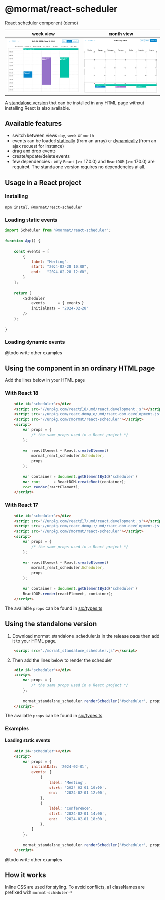 # @mormat/react-scheduler 

React scheduler component ([demo](https://mormat.github.io/react-scheduler/))

week view                 | month view
:-------------------------:|:-------------------------:
![preview](docs/week-view.png) | ![preview](docs/month-view.png)

A [standalone version](#using-the-standalone-version) that can be installed in any HTML page without installing React is also available. 

## Available features
- switch between views `day`, `week` or `month`
- events can be loaded [statically](#loading-static-events) (from an array) or [dynamically](#loading-dynamic-events) (from an ajax request for instance)
- drag and drop events
- create/update/delete events
- few dependencies : only `React` (>= 17.0.0) and `ReactDOM` (>= 17.0.0) are required. The standalone version requires no dependencies at all.


## Usage in a React project

### Installing

```
npm install @mormat/react-scheduler
```

### Loading static events

```js
import Scheduler from "@mormat/react-scheduler";

function App() {
    
    const events = [
        {
            label: "Meeting",
            start: "2024-02-28 10:00",
            end:   "2024-02-28 12:00",
        }
    ];

    return (
        <Scheduler 
            events      = { events } 
            initialDate = "2024-02-28"
        />
    );
    
}
```

### Loading dynamic events

@todo write other examples

## Using the component in an ordinary HTML page

Add the lines below in your HTML page

### With React 18
```html
    <div id="scheduler"></div>
    <script src="//unpkg.com/react@18/umd/react.development.js"></script>
    <script src="//unpkg.com/react-dom@18/umd/react-dom.development.js"></script>
    <script src="//unpkg.com/@mormat/react-scheduler"></script>
    <script>
        var props = { 
            /* the same props used in a React project */ 
        };

        var reactElement = React.createElement(
            mormat_react_scheduler.Scheduler, 
            props
        );

        var container = document.getElementById('scheduler');
        var root      = ReactDOM.createRoot(container);
        root.render(reactElement);
    </script>
```

### With React 17
```html
    <div id="scheduler"></div>
    <script src="//unpkg.com/react@17/umd/react.development.js"></script>
    <script src="//unpkg.com/react-dom@17/umd/react-dom.development.js"></script>
    <script src="//unpkg.com/@mormat/react-scheduler"></script>
    <script>
        var props = { 
            /* the same props used in a React project */ 
        };

        var reactElement = React.createElement(
            mormat_react_scheduler.Scheduler, 
            props
        );

        var container = document.getElementById('scheduler');
        ReactDOM.render(reactElement, container);
    </script>
```

The available `props` can be found in [src/types.ts](src/types.ts)

## Using the standalone version

1. Download [mormat_standalone_scheduler.js](https://github.com/mormat/react-scheduler/releases/latest) in the release page then add it to your HTML page.
```html
    <script src="./mormat_standalone_scheduler.js"></script>
```

2. Then add the lines below to render the scheduler
```html
    <div id="scheduler"></div>
    <script>
        var props = { 
            /* the same props used in a React project */ 
        };

        mormat_standalone_scheduler.renderScheduler('#scheduler', props);
    </script>
```

The available `props` can be found in [src/types.ts](src/types.ts)

### Examples
#### Loading static events

```html
    <div id="scheduler"></div>
    <script>
        var props = { 
            initialDate: '2024-02-01',
            events: [
                {
                    label: 'Meeting',
                    start: '2024-02-01 10:00',
                    end:   '2024-02-01 12:00',
                },
                {
                    label: 'Conference',
                    start: '2024-02-01 14:00',
                    end:   '2024-02-01 18:00',
                },
            ]
        };

        mormat_standalone_scheduler.renderScheduler('#scheduler', props);
    </script>
```    

@todo write other examples

## How it works



Inline CSS are used for styling. To avoid conflicts, all classNames are prefixed with `mormat-scheduler-*`